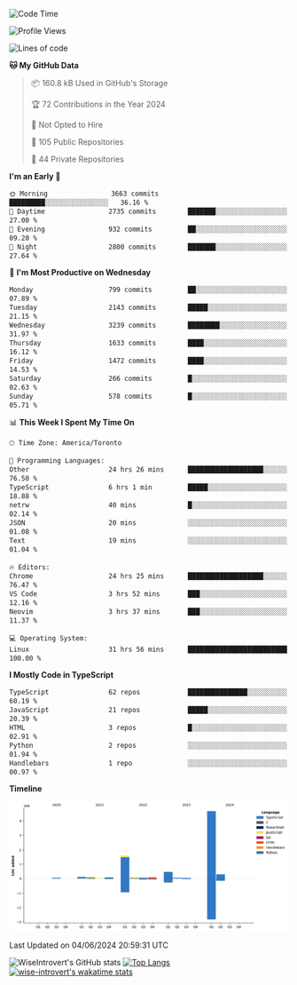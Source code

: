 <!--START_SECTION:waka-->
![Code Time](http://img.shields.io/badge/Code%20Time-1%2C668%20hrs%2021%20mins-blue)

![Profile Views](http://img.shields.io/badge/Profile%20Views-1-blue)

![Lines of code](https://img.shields.io/badge/From%20Hello%20World%20I%27ve%20Written-7.7%20million%20lines%20of%20code-blue)

**🐱 My GitHub Data** 

> 📦 160.8 kB Used in GitHub's Storage 
 > 
> 🏆 72 Contributions in the Year 2024
 > 
> 🚫 Not Opted to Hire
 > 
> 📜 105 Public Repositories 
 > 
> 🔑 44 Private Repositories 
 > 
**I'm an Early 🐤** 

```text
🌞 Morning                3663 commits        █████████░░░░░░░░░░░░░░░░   36.16 % 
🌆 Daytime                2735 commits        ███████░░░░░░░░░░░░░░░░░░   27.00 % 
🌃 Evening                932 commits         ██░░░░░░░░░░░░░░░░░░░░░░░   09.20 % 
🌙 Night                  2800 commits        ███████░░░░░░░░░░░░░░░░░░   27.64 % 
```
📅 **I'm Most Productive on Wednesday** 

```text
Monday                   799 commits         ██░░░░░░░░░░░░░░░░░░░░░░░   07.89 % 
Tuesday                  2143 commits        █████░░░░░░░░░░░░░░░░░░░░   21.15 % 
Wednesday                3239 commits        ████████░░░░░░░░░░░░░░░░░   31.97 % 
Thursday                 1633 commits        ████░░░░░░░░░░░░░░░░░░░░░   16.12 % 
Friday                   1472 commits        ████░░░░░░░░░░░░░░░░░░░░░   14.53 % 
Saturday                 266 commits         █░░░░░░░░░░░░░░░░░░░░░░░░   02.63 % 
Sunday                   578 commits         █░░░░░░░░░░░░░░░░░░░░░░░░   05.71 % 
```


📊 **This Week I Spent My Time On** 

```text
🕑︎ Time Zone: America/Toronto

💬 Programming Languages: 
Other                    24 hrs 26 mins      ███████████████████░░░░░░   76.50 % 
TypeScript               6 hrs 1 min         █████░░░░░░░░░░░░░░░░░░░░   18.88 % 
netrw                    40 mins             █░░░░░░░░░░░░░░░░░░░░░░░░   02.14 % 
JSON                     20 mins             ░░░░░░░░░░░░░░░░░░░░░░░░░   01.08 % 
Text                     19 mins             ░░░░░░░░░░░░░░░░░░░░░░░░░   01.04 % 

🔥 Editors: 
Chrome                   24 hrs 25 mins      ███████████████████░░░░░░   76.47 % 
VS Code                  3 hrs 52 mins       ███░░░░░░░░░░░░░░░░░░░░░░   12.16 % 
Neovim                   3 hrs 37 mins       ███░░░░░░░░░░░░░░░░░░░░░░   11.37 % 

💻 Operating System: 
Linux                    31 hrs 56 mins      █████████████████████████   100.00 % 
```

**I Mostly Code in TypeScript** 

```text
TypeScript               62 repos            ███████████████░░░░░░░░░░   60.19 % 
JavaScript               21 repos            █████░░░░░░░░░░░░░░░░░░░░   20.39 % 
HTML                     3 repos             █░░░░░░░░░░░░░░░░░░░░░░░░   02.91 % 
Python                   2 repos             ░░░░░░░░░░░░░░░░░░░░░░░░░   01.94 % 
Handlebars               1 repo              ░░░░░░░░░░░░░░░░░░░░░░░░░   00.97 % 
```



**Timeline**

![Lines of Code chart](https://raw.githubusercontent.com/wise-introvert/wise-introvert/master/assets/bar_graph.png)


 Last Updated on 04/06/2024 20:59:31 UTC
<!--END_SECTION:waka-->

![WiseIntrovert's GitHub stats](https://github-readme-stats.vercel.app/api?username=wise-introvert&count_private=true&show_icons=true)
[![Top Langs](https://github-readme-stats.vercel.app/api/top-langs/?username=wise-introvert&langs_count=10)](https://github.com/anuraghazra/github-readme-stats)
[![wise-introvert's wakatime stats](https://github-readme-stats.vercel.app/api/wakatime?username=wiseintrovert)](https://github.com/anuraghazra/github-readme-stats)
